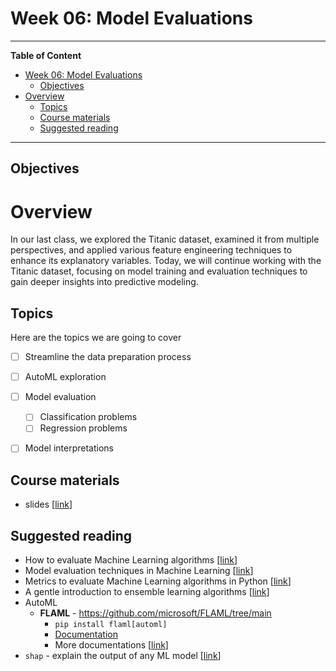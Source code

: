 # Week 06: Model Evaluations
---

**Table of Content**
- [Week 06: Model Evaluations](#week-06-model-evaluations)
  - [Objectives](#objectives)
- [Overview](#overview)
  - [Topics](#topics)
  - [Course materials](#course-materials)
  - [Suggested reading](#suggested-reading)

---
## Objectives

# Overview
In our last class, we explored the Titanic dataset, examined it from multiple perspectives, and applied various feature engineering techniques to enhance its explanatory variables. Today, we will continue working with the Titanic dataset, focusing on model training and evaluation techniques to gain deeper insights into predictive modeling.

## Topics
Here are the topics we are going to cover
* [ ] Streamline the data preparation process
* [ ] AutoML exploration
* [ ] Model evaluation
  * [ ] Classification problems
  * [ ] Regression problems
* [ ] Model interpretations


## Course materials
* slides [[link](https://docs.google.com/presentation/d/1lRniz54es16Shw6Zn6a0gxsxGfwZYgDiTJmqiMt126g/edit?usp=sharing)]

## Suggested reading
* How to evaluate Machine Learning algorithms [[link](https://machinelearningmastery.com/how-to-evaluate-machine-learning-algorithms/)]
* Model evaluation techniques in Machine Learning [[link](https://medium.com/@fatmanurkutlu1/model-evaluation-techniques-in-machine-learning-8cd88deb8655)]
* Metrics to evaluate Machine Learning algorithms in Python [[link](https://machinelearningmastery.com/metrics-evaluate-machine-learning-algorithms-python/)]
* A gentle introduction to ensemble learning algorithms [[link](https://machinelearningmastery.com/tour-of-ensemble-learning-algorithms/)]
* AutoML
  * **FLAML** - https://github.com/microsoft/FLAML/tree/main
    * `pip install flaml[automl]`
    * [Documentation](https://microsoft.github.io/FLAML/docs/Getting-Started)
    * More documentations [[link](https://learn.microsoft.com/en-us/fabric/data-science/automated-machine-learning-fabric#automl-workflow)]
* `shap` - explain the output of any ML model [[link](https://github.com/shap/shap)]